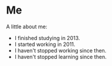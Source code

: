 # Me

A little about me:

* I finished studying in 2013.
* I started working in 2011.
* I haven't stopped working since then.
* I haven't stopped learning since then.
